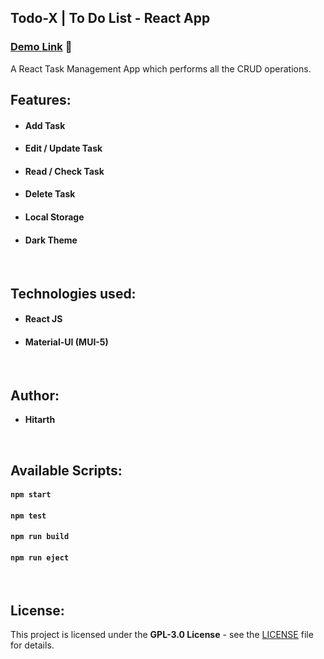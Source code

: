 ## Todo-X | To Do List - React App

### [Demo Link](https://todo-x.netlify.app/) 🔗

A React Task Management App which performs all the CRUD operations.
<br/>

## Features:

- #### **Add Task**
- #### **Edit / Update Task**
- #### **Read / Check Task**
- #### **Delete Task**
- #### **Local Storage**
- #### **Dark Theme**

<br/>

## Technologies used:

- #### **React JS**
- #### **Material-UI (MUI-5)**

<br/>

## Author:

- **Hitarth**

<br/>

## Available Scripts:

#### `npm start`

#### `npm test`

#### `npm run build`

#### `npm run eject`

<br/>

## License:

This project is licensed under the  **GPL-3.0 License** - see the [LICENSE](LICENSE.md) file for details.

